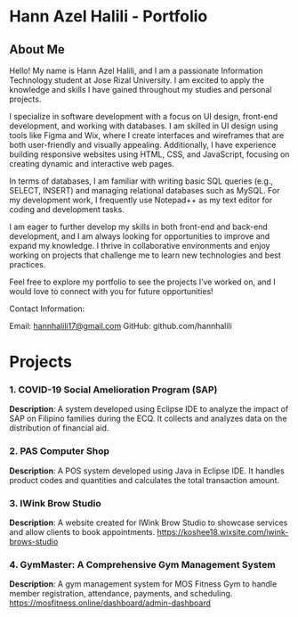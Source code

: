 # Hann Azel Halili - Portfolio
## About Me
Hello! My name is Hann Azel Halili, and I am a passionate Information Technology student at Jose Rizal University. I am excited to apply the knowledge and skills I have gained throughout my studies and personal projects.

I specialize in software development with a focus on UI design, front-end development, and working with databases. I am skilled in UI design using tools like Figma and Wix, where I create interfaces and wireframes that are both user-friendly and visually appealing. Additionally, I have experience building responsive websites using HTML, CSS, and JavaScript, focusing on creating dynamic and interactive web pages.

In terms of databases, I am familiar with writing basic SQL queries (e.g., SELECT, INSERT) and managing relational databases such as MySQL. For my development work, I frequently use Notepad++ as my text editor for coding and development tasks.

I am eager to further develop my skills in both front-end and back-end development, and I am always looking for opportunities to improve and expand my knowledge. I thrive in collaborative environments and enjoy working on projects that challenge me to learn new technologies and best practices.

Feel free to explore my portfolio to see the projects I’ve worked on, and I would love to connect with you for future opportunities!

Contact Information:

Email: hannhalili17@gmail.com
GitHub: github.com/hannhalili


# Projects
### 1. **COVID-19 Social Amelioration Program (SAP)**
**Description**: A system developed using Eclipse IDE to analyze the impact of SAP on Filipino families during the ECQ. It collects and analyzes data on the distribution of financial aid.


### 2. **PAS Computer Shop**
**Description**: A POS system developed using Java in Eclipse IDE. It handles product codes and quantities and calculates the total transaction amount.



### 3. **IWink Brow Studio**
**Description**: A website created for IWink Brow Studio to showcase services and allow clients to book appointments.
https://koshee18.wixsite.com/iwink-brows-studio


### 4. **GymMaster: A Comprehensive Gym Management System**
**Description**: A gym management system for MOS Fitness Gym to handle member registration, attendance, payments, and scheduling.
https://mosfitness.online/dashboard/admin-dashboard






